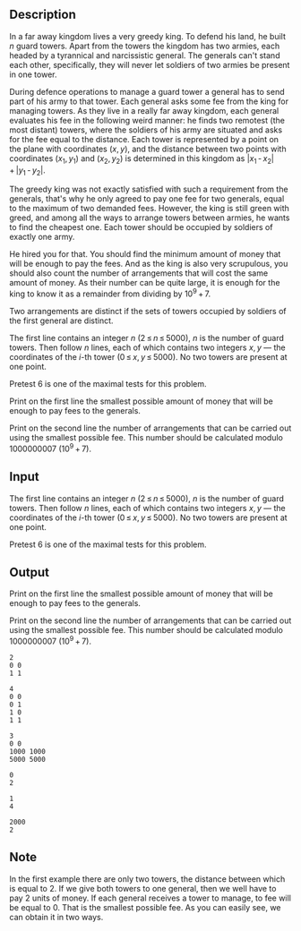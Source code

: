 ## Description

<div><p>In a far away kingdom lives a very greedy king. To defend his land, he built <span class="tex-span"><i>n</i></span> guard towers. Apart from the towers the kingdom has two armies, each headed by a tyrannical and narcissistic general. The generals can't stand each other, specifically, they will never let soldiers of two armies be present in one tower.</p><p>During defence operations to manage a guard tower a general has to send part of his army to that tower. Each general asks some fee from the king for managing towers. As they live in a really far away kingdom, each general evaluates his fee in the following weird manner: he finds two remotest (the most distant) towers, where the soldiers of his army are situated and asks for the fee equal to the distance. Each tower is represented by a point on the plane with coordinates <span class="tex-span">(<i>x</i>, <i>y</i>)</span>, and the distance between two points with coordinates <span class="tex-span">(<i>x</i><sub class="lower-index">1</sub>, <i>y</i><sub class="lower-index">1</sub>)</span> and <span class="tex-span">(<i>x</i><sub class="lower-index">2</sub>, <i>y</i><sub class="lower-index">2</sub>)</span> is determined in this kingdom as <span class="tex-span">|<i>x</i><sub class="lower-index">1</sub> - <i>x</i><sub class="lower-index">2</sub>| + |<i>y</i><sub class="lower-index">1</sub> - <i>y</i><sub class="lower-index">2</sub>|</span>.</p><p>The greedy king was not exactly satisfied with such a requirement from the generals, that's why he only agreed to pay one fee for two generals, equal to the maximum of two demanded fees. However, the king is still green with greed, and among all the ways to arrange towers between armies, he wants to find the cheapest one. Each tower should be occupied by soldiers of exactly one army.</p><p>He hired you for that. You should find the minimum amount of money that will be enough to pay the fees. And as the king is also very scrupulous, you should also count the number of arrangements that will cost the same amount of money. As their number can be quite large, it is enough for the king to know it as a remainder from dividing by <span class="tex-span">10<sup class="upper-index">9</sup> + 7</span>.</p><p>Two arrangements are distinct if the sets of towers occupied by soldiers of the first general are distinct.</p></div><div class="input-specification"><p>The first line contains an integer <span class="tex-span"><i>n</i></span> (<span class="tex-span">2 ≤ <i>n</i> ≤ 5000</span>), <span class="tex-span"><i>n</i></span> is the number of guard towers. Then follow <span class="tex-span"><i>n</i></span> lines, each of which contains two integers <span class="tex-span"><i>x</i>, <i>y</i></span> — the coordinates of the <span class="tex-span"><i>i</i></span>-th tower <span class="tex-span">(0 ≤ <i>x</i>, <i>y</i> ≤ 5000)</span>. No two towers are present at one point.</p><p>Pretest 6 is one of the maximal tests for this problem.</p></div><div class="output-specification"><p>Print on the first line the smallest possible amount of money that will be enough to pay fees to the generals. </p><p>Print on the second line the number of arrangements that can be carried out using the smallest possible fee. This number should be calculated modulo <span class="tex-span">1000000007</span> (<span class="tex-span">10<sup class="upper-index">9</sup> + 7</span>).</p></div>

## Input

<p>The first line contains an integer <span class="tex-span"><i>n</i></span> (<span class="tex-span">2 ≤ <i>n</i> ≤ 5000</span>), <span class="tex-span"><i>n</i></span> is the number of guard towers. Then follow <span class="tex-span"><i>n</i></span> lines, each of which contains two integers <span class="tex-span"><i>x</i>, <i>y</i></span> — the coordinates of the <span class="tex-span"><i>i</i></span>-th tower <span class="tex-span">(0 ≤ <i>x</i>, <i>y</i> ≤ 5000)</span>. No two towers are present at one point.</p><p>Pretest 6 is one of the maximal tests for this problem.</p>

## Output

<p>Print on the first line the smallest possible amount of money that will be enough to pay fees to the generals. </p><p>Print on the second line the number of arrangements that can be carried out using the smallest possible fee. This number should be calculated modulo <span class="tex-span">1000000007</span> (<span class="tex-span">10<sup class="upper-index">9</sup> + 7</span>).</p>





```input1
2
0 0
1 1

```




```input2
4
0 0
0 1
1 0
1 1

```




```input3
3
0 0
1000 1000
5000 5000

```




```output1
0
2

```




```output2
1
4

```




```output3
2000
2

```



## Note

<p>In the first example there are only two towers, the distance between which is equal to 2. If we give both towers to one general, then we well have to pay 2 units of money. If each general receives a tower to manage, to fee will be equal to 0. That is the smallest possible fee. As you can easily see, we can obtain it in two ways.</p>

